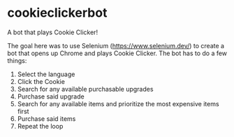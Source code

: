 # cookieclickerbot
A bot that plays Cookie Clicker!

The goal here was to use Selenium (https://www.selenium.dev/) to create a bot that opens up Chrome and plays Cookie Clicker. The bot has to do a few things:

1. Select the language
2. Click the Cookie
3. Search for any available purchasable upgrades
4. Purchase said upgrade
5. Search for any available items and prioritize the most expensive items first
6. Purchase said items
7. Repeat the loop
